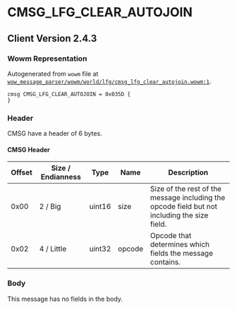 # CMSG_LFG_CLEAR_AUTOJOIN

## Client Version 2.4.3

### Wowm Representation

Autogenerated from `wowm` file at [`wow_message_parser/wowm/world/lfg/cmsg_lfg_clear_autojoin.wowm:1`](https://github.com/gtker/wow_messages/tree/main/wow_message_parser/wowm/world/lfg/cmsg_lfg_clear_autojoin.wowm#L1).
```rust,ignore
cmsg CMSG_LFG_CLEAR_AUTOJOIN = 0x035D {
}
```
### Header

CMSG have a header of 6 bytes.

#### CMSG Header

| Offset | Size / Endianness | Type   | Name   | Description |
| ------ | ----------------- | ------ | ------ | ----------- |
| 0x00   | 2 / Big           | uint16 | size   | Size of the rest of the message including the opcode field but not including the size field.|
| 0x02   | 4 / Little        | uint32 | opcode | Opcode that determines which fields the message contains.|

### Body

This message has no fields in the body.

